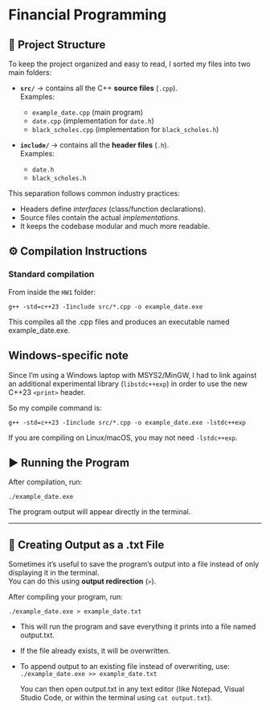 # Financial Programming 

## 📂 Project Structure
To keep the project organized and easy to read, I sorted my files into two main folders:

- **`src/`** → contains all the C++ **source files** (`.cpp`).  
  Examples:  
  - `example_date.cpp` (main program)  
  - `date.cpp` (implementation for `date.h`)  
  - `black_scholes.cpp` (implementation for `black_scholes.h`)  

- **`include/`** → contains all the **header files** (`.h`).  
  Examples:  
  - `date.h`  
  - `black_scholes.h`  

This separation follows common industry practices:  
- Headers define *interfaces* (class/function declarations).  
- Source files contain the actual *implementations*.  
- It keeps the codebase modular and much more readable.

## ⚙️ Compilation Instructions

### Standard compilation
From inside the `HW1` folder:

`g++ -std=c++23 -Iinclude src/*.cpp -o example_date.exe`

This compiles all the .cpp files and produces an executable named example_date.exe.

## Windows-specific note
Since I’m using a Windows laptop with MSYS2/MinGW, I had to link against an additional experimental library (`libstdc++exp`) in order to use the new C++23 `<print>` header.

So my compile command is:

`g++ -std=c++23 -Iinclude src/*.cpp -o example_date.exe -lstdc++exp`

If you are compiling on Linux/macOS, you may not need `-lstdc++exp`.


## ▶️ Running the Program
After compilation, run:

`./example_date.exe`

The program output will appear directly in the terminal.

---

## 📄 Creating Output as a .txt File
Sometimes it’s useful to save the program’s output into a file instead of only displaying it in the terminal.  
You can do this using **output redirection** (`>`).

After compiling your program, run:

`./example_date.exe > example_date.txt`

- This will run the program and save everything it prints into a file named output.txt.
- If the file already exists, it will be overwritten.
- To append output to an existing file instead of overwriting, use:
  `./example_date.exe >> example_date.txt`

  You can then open output.txt in any text editor (like Notepad, Visual Studio Code, or within the terminal using `cat output.txt`).


